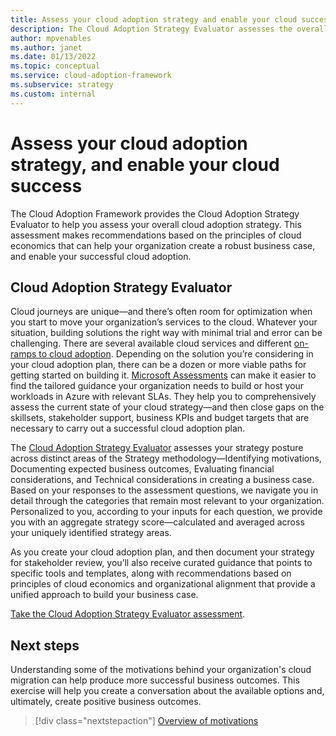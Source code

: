 ```yaml
---
title: Assess your cloud adoption strategy and enable your cloud success
description: The Cloud Adoption Strategy Evaluator assesses the overall state of your cloud adoption strategy, helps your organization create a robust business case, and enables your successful cloud adoption.
author: mpvenables
ms.author: janet
ms.date: 01/13/2022
ms.topic: conceptual
ms.service: cloud-adoption-framework
ms.subservice: strategy
ms.custom: internal
---
```


# Assess your cloud adoption strategy, and enable your cloud success

The Cloud Adoption Framework provides the Cloud Adoption Strategy Evaluator to help you assess your overall cloud adoption strategy. This assessment makes recommendations based on the principles of cloud economics that can help your organization create a robust business case, and enable your successful cloud adoption.

## Cloud Adoption Strategy Evaluator

Cloud journeys are unique—and there’s often room for optimization when you start to move your organization’s services to the cloud. Whatever your situation, building solutions the right way with minimal trial and error can be challenging. There are several available cloud services and different [on-ramps to cloud adoption](../ready/landing-zone/landing-zone-journey). Depending on the solution you’re considering in your cloud adoption plan, there can be a dozen or more viable paths for getting started on building it. [Microsoft Assessments](https://aka.ms/adopt/assess) can make it easier to find the tailored guidance your organization needs to build or host your workloads in Azure with relevant SLAs. They help you to comprehensively assess the current state of your cloud strategy—and then close gaps on the skillsets, stakeholder support, business KPIs and budget targets that are necessary to carry out a successful cloud adoption plan.  

The [Cloud Adoption Strategy Evaluator](https://docs.microsoft.com/assessments/?mode=pre-assessment&id=8fefc6d5-97ac-42b3-8e97-d82701e55bab) assesses your strategy posture across distinct areas of the Strategy methodology—Identifying motivations, Documenting expected business outcomes, Evaluating financial considerations, and Technical considerations in creating a business case. Based on your responses to the assessment questions, we navigate you in detail through the categories that remain most relevant to your organization. Personalized to you, according to your inputs for each question, we provide you with an aggregate strategy score—calculated and averaged across your uniquely identified strategy areas.  

As you create your cloud adoption plan, and then document your strategy for stakeholder review, you’ll also receive curated guidance that points to specific tools and templates, along with recommendations based on principles of cloud economics and organizational alignment that provide a unified approach to build your business case.

[Take the Cloud Adoption Strategy Evaluator assessment](https://docs.microsoft.com/assessments/?mode=pre-assessment&id=8fefc6d5-97ac-42b3-8e97-d82701e55bab).

## Next steps

Understanding some of the motivations behind your organization's cloud migration can help produce more successful business outcomes. This exercise will help you create a conversation about the available options and, ultimately, create positive business outcomes.

> [!div class="nextstepaction"]
> [Overview of motivations](./motivations.md)
